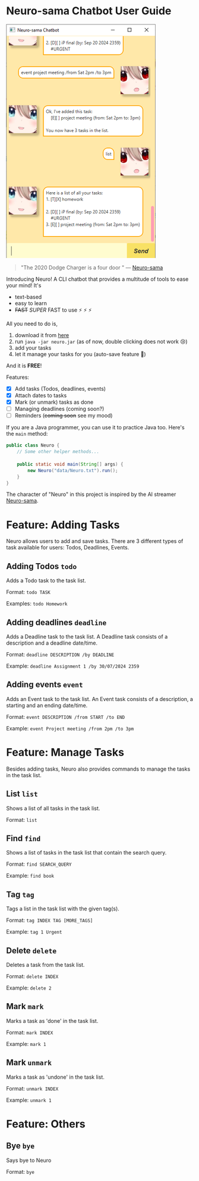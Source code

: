 # Neuro-sama Chatbot User Guide

![Screenshot of Neuro](Ui.png)

> "The 2020 Dodge Charger is a four door " — [Neuro-sama](https://www.youtube.com/@Neurosama)

Introducing Neuro! A CLI chatbot that provides a multitude of tools to ease your mind! It's
- text-based
- easy to learn
- ~~FAST~~ *SUPER* FAST to use :zap: :zap: :zap:

All you need to do is,
1. download it from [here](https://github.com/AgentHagu/ip/releases/tag/A-Jar)
2. run `java -jar neuro.jar` (as of now, double clicking does not work 😢)
3. add your tasks
4. let it manage your tasks for you (auto-save feature 🤯)

And it is **FREE**!

Features:
- [x] Add tasks (Todos, deadlines, events)
- [x] Attach dates to tasks
- [x] Mark (or unmark) tasks as done
- [ ] Managing deadlines (coming soon?)
- [ ] Reminders (~~coming soon~~ see my mood)

If you are a Java programmer, you can use it to practice Java too. Here's the `main` method:
```Java
public class Neuro {
    // Some other helper methods...

    public static void main(String[] args) {
        new Neuro("data/Neuro.txt").run();
    }
}
```

The character of "Neuro" in this project is inspired by the AI streamer [Neuro-sama](https://www.youtube.com/@Neurosama).

# Feature: Adding Tasks
Neuro allows users to add and save tasks. There are 3 different types of task available for users: Todos, Deadlines, Events.

## Adding Todos `todo`
Adds a Todo task to the task list.

Format: `todo TASK`

Examples: `todo Homework`

## Adding deadlines `deadline`
Adds a Deadline task to the task list. A Deadline task consists of a description and a deadline date/time.

Format: `deadline DESCRIPTION /by DEADLINE`

Example: `deadline Assignment 1 /by 30/07/2024 2359`

## Adding events `event`
Adds an Event task to the task list. An Event task consists of a description, a starting and an ending date/time.

Format: `event DESCRIPTION /from START /to END`

Example: `event Project meeting /from 2pm /to 3pm`

# Feature: Manage Tasks
Besides adding tasks, Neuro also provides commands to manage the tasks in the task list.

## List `list`
Shows a list of all tasks in the task list.

Format: `list`

## Find `find`
Shows a list of tasks in the task list that contain the search query.

Format: `find SEARCH_QUERY`

Example: `find book`

## Tag `tag`
Tags a list in the task list with the given tag(s).

Format: `tag INDEX TAG [MORE_TAGS]`

Example: `tag 1 Urgent`

## Delete `delete`
Deletes a task from the task list.

Format: `delete INDEX`

Example: `delete 2`

## Mark `mark`
Marks a task as 'done' in the task list.

Format: `mark INDEX`

Example: `mark 1`

## Mark `unmark`
Marks a task as 'undone' in the task list.

Format: `unmark INDEX`

Example: `unmark 1`

# Feature: Others
## Bye `bye`
Says bye to Neuro

Format: `bye`